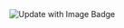 <img src="https://tryhackme-badges.s3.amazonaws.com/hackcatteng.png" alt="Update with Image Badge" />

